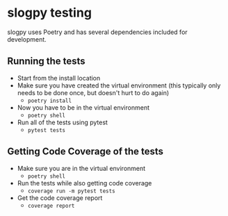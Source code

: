# slogpy testing
slogpy uses Poetry and has several dependencies included for development.

## Running the tests
* Start from the install location
* Make sure you have created the virtual environment
(this typically only needs to be done once, but doesn't hurt to do again)
    * ```poetry install```
* Now you have to be in the virtual environment
    * ```poetry shell```
* Run all of the tests using pytest
    * ```pytest tests```

## Getting Code Coverage of the tests
* Make sure you are in the virtual environment
    * ```poetry shell```
* Run the tests while also getting code coverage
    * ```coverage run -m pytest tests```
* Get the code coverage report
    * ```coverage report```
